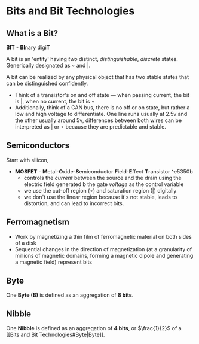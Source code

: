 # Bits and Bit Technologies

## What is a Bit?
**BIT** - **BI**nary digi**T**

A bit is an 'entity' having *two* distinct, *distinguishable*, *discrete* states. Generically designated as $\circ$ and $|$.

A bit can be realized by any physical object that has two stable states that can be distinguished confidently.  
- Think of a transistor's on and off state — when passing current, the bit is $|$, when no current, the bit is $\circ$
- Additionally, think of a CAN bus, there is no off or on state, but rather a low and high voltage to differentiate. One line runs usually at 2.5v and the other usually around 5v, differences between both wires can be interpreted as $|$ or $\circ$ because they are predictable and stable.

## Semiconductors

Start with silicon, 

- **MOSFET** - **M**etal-**O**xide-**S**emiconductor **F**ield-**E**ffect **T**ransistor ^e5350b
	- controls the *current* between the source and the drain using the electric field generated b the gate *voltage* as the control variable
	- we use the cut-off region ($\circ$) and saturation region ($|$) digitally
	- we don't use the linear region because it's not stable, leads to distortion, and can lead to incorrect bits.

## Ferromagnetism

- Work by magnetizing a thin film of ferromagnetic material on both sides of a disk
- Sequential changes in the direction of magnetization (at a granularity of millions of magnetic domains, forming a magnetic dipole and generating a magnetic field) represent bits

## Byte

One **Byte (B)** is defined as an aggregation of **8 bits**.

## Nibble

One **Nibble** is defined as an aggregation of **4 bits**, or $\frac{1}{2}$ of a [[Bits and Bit Technologies#Byte|Byte]].
